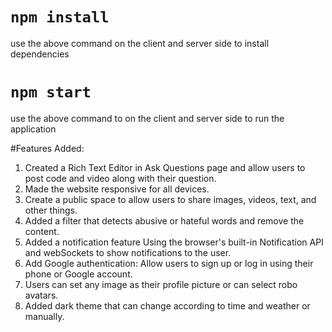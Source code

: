 # `npm install`
use the above command on the client and server side to install dependencies

# `npm start`
use the above command to on the client and server side to run the application

#Features Added:
1. Created a Rich Text Editor in Ask Questions page and allow users to post code and video along with their question.
2. Made the website responsive for all devices. 
3. Create a public space to allow users to share images, videos, text, and other  things.
4. Added a filter that detects abusive or hateful words and remove the content.  
5. Added a notification feature Using the browser's built-in Notification API and webSockets to show notifications to the user. 
6. Add Google authentication: Allow users to sign up or log in using their phone or Google account.  
7.  Users can set any image as their profile picture  or can select robo avatars. 
8. Added dark theme that can change according to time and weather or manually.

